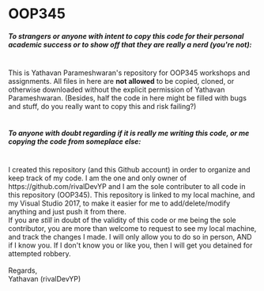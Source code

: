 # OOP345

<h5> To strangers or anyone with intent to copy this code for their personal academic success or to show off that they are really a nerd (you're not): </h5>
</br>
<p1>This is Yathavan Parameshwaran's repository for OOP345 workshops and assignments. All files in here are </p1><strong>not allowed</strong><p1> to be copied, cloned, or otherwise downloaded without the explicit permission of Yathavan Parameshwaran. </p1> <p2>(Besides, half the code in here might be filled with bugs and stuff, do you really want to copy this and risk failing?)</p2>
</br></br>
<h5> To anyone with doubt regarding if it is really me writing this code, or me copying the code from someplace else: </h5>
</br>
<p1> I created this repository (and this Github account) in order to organize and keep track of my code. I am the one and only owner of https://github.com/rivalDevYP and I am the sole contributer to all code in this repository (OOP345). This repository is linked to my local machine, and my Visual Studio 2017, to make it easier for me to add/delete/modify anything and just push it from there. </p1>
</br>
<p1> If you are </p1><i>still</i><p1> in doubt of the validity of this code or me being the sole contributor, you are more than welcome to request to see my local machine, and track the changes I made. I will only allow you to do so in person, AND if I know you. If I don't know you or like you, then I will get you detained for attempted robbery. </p1> 
</br></br>
<p1> Regards, </p1></br><p1>Yathavan (rivalDevYP)</p1>


